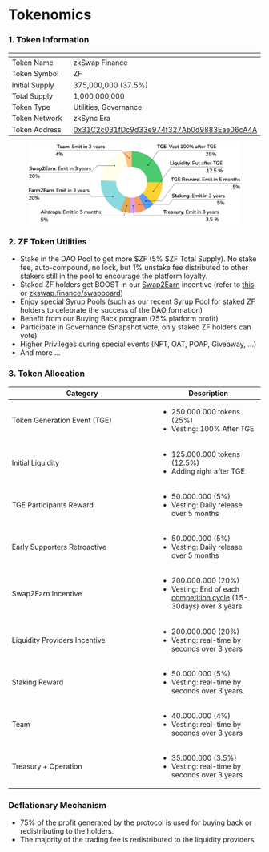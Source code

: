 # Tokenomics

### 1. Token Information

<table><thead><tr><th width="301"></th><th></th></tr></thead><tbody><tr><td>Token Name</td><td>zkSwap Finance</td></tr><tr><td>Token Symbol</td><td>ZF</td></tr><tr><td>Initial Supply</td><td>375,000,000 (37.5%)</td></tr><tr><td>Total Supply</td><td>1,000,000,000</td></tr><tr><td>Token Type</td><td>Utilities, Governance</td></tr><tr><td>Token Network</td><td>zkSync Era</td></tr><tr><td>Token Address</td><td><a href="https://explorer.zksync.io/address/0x31C2c031fDc9d33e974f327Ab0d9883Eae06cA4A">0x31C2c031fDc9d33e974f327Ab0d9883Eae06cA4A</a></td></tr></tbody></table>



<figure><img src="../.gitbook/assets/Tokenomics_-_Docs.png" alt=""><figcaption></figcaption></figure>

### 2. ZF Token Utilities

* Stake in the DAO Pool to get more $ZF (5% $ZF Total Supply). No stake fee, auto-compound, no lock, but 1% unstake fee distributed to other stakers still in the pool to encourage the platform loyalty.
* Staked ZF holders get BOOST in our [Swap2Earn](../highlights/swap2earn.md) incentive (refer to [this](../highlights/swap2earn.md) or  [zkswap.finance/swapboard](https://zkswap.finance/swapboard))
* Enjoy special Syrup Pools (such as our recent Syrup Pool for staked ZF holders to celebrate the success of the DAO formation)&#x20;
* Benefit from our Buying Back program (75% platform profit)&#x20;
* Participate in Governance (Snapshot vote, only staked ZF holders can vote)&#x20;
* Higher Privileges during special events (NFT, OAT, POAP, Giveaway, ...)
* And more ...

### 3. Token Allocation

<table><thead><tr><th width="281">Category</th><th>Description</th></tr></thead><tbody><tr><td>Token Generation Event (TGE)</td><td><ul><li>250.000.000 tokens (25%)</li><li>Vesting: 100% After TGE</li></ul></td></tr><tr><td>Initial Liquidity</td><td><ul><li>125.000.000 tokens (12.5%)</li><li>Adding right after TGE</li></ul></td></tr><tr><td>TGE Participants Reward</td><td><ul><li>50.000.000 (5%)</li><li>Vesting: Daily release over 5 months</li></ul></td></tr><tr><td>Early Supporters Retroactive</td><td><ul><li>50.000.000 (5%)</li><li>Vesting: Daily release over 5 months</li></ul></td></tr><tr><td>Swap2Earn Incentive</td><td><ul><li>200.000.000 (20%)</li><li>Vesting: End of each <a href="../highlights/swap2earn.md#cycle">competition cycle</a> (15-30days) over 3 years</li></ul></td></tr><tr><td>Liquidity Providers Incentive</td><td><ul><li>200.000.000 (20%)</li><li>Vesting: real-time by seconds over 3 years</li></ul></td></tr><tr><td>Staking Reward</td><td><ul><li>50.000.000 (5%)</li><li>Vesting: real-time by seconds over 3 years.</li></ul></td></tr><tr><td>Team</td><td><ul><li>40.000.000 (4%)</li><li>Vesting: real-time by seconds over 3 years</li></ul></td></tr><tr><td>Treasury + Operation</td><td><ul><li>35.000.000 (3.5%)</li><li>Vesting: real-time by seconds over 3 years</li></ul></td></tr></tbody></table>

### **Deflationary Mechanism**

* 75% of the profit generated by the protocol is used for buying back or redistributing to the holders.&#x20;
* The majority of the trading fee is redistributed to the liquidity providers.
